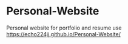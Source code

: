 # Personal-Website
Personal website for portfolio and resume use
https://echo224jj.github.io/Personal-Website/
